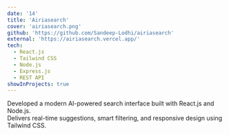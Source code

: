 ```yaml
---
date: '14'
title: 'Airiasearch'
cover: 'airiasearch.png'
github: 'https://github.com/Sandeep-Lodhi/airiasearch'
external: 'https://airiasearch.vercel.app/'
tech:
  - React.js
  - Tailwind CSS
  - Node.js
  - Express.js
  - REST API
showInProjects: true
---
```


Developed a modern AI-powered search interface built with React.js and Node.js.  
Delivers real-time suggestions, smart filtering, and responsive design using Tailwind CSS.
